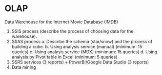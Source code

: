 # OLAP
Data Warehouse for the Internet Movie Database (IMDB)
1. SSIS process (describe the process of choosing data for the warehouse).
2. SSAS process
    a. Describe the schema (star/snow) and the process of building a cube.
    b. Using analysis service (manual) (minimum: 15 queries)
    c. Using analysis service (MDX) (minimum: 15 queries)
    d. Using analysis by Pivot table in Excel (minimum: 5 queries)
3. SSRS services (3 reports) + PowerBI/Google Data Studio (3 reports)
4. Data mining
